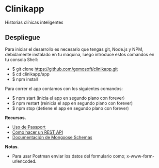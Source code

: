 Clinikapp
=========

Historias clínicas inteligentes



Despliegue
----------

Para iniciar el desarrollo es necesario que tengas git, Node.js y NPM, debidamente instalado en tu máquina, luego introduce estos comandos en tu consola Shell:

* $ git clone https://github.com/gomosoft/clinikapp.git
* $ cd clinikapp/app
* $ npm install


Para correr el app contamos con los siguientes comandos:

* $ npm start  (inicia el app en segundo plano con forever)
* $ npm restart  (reinicia el app en segundo plano con forever)
* $ npm stop  (detiene el app en segundo plano con forever)



**Recursos.**


* [Uso de Passport](http://scotch.io/tutorials/javascript/easy-node-authentication-setup-and-local)
* [Como hacer un REST API](http://scotch.io/tutorials/javascript/build-a-restful-api-using-node-and-express-4)
* [Documentación de Mongoose Schemas](http://mongoosejs.com/docs/guide.html)


**Notas.**

* Para usar Postman enviar los datos del formulario como; x-www-form-urlencoded.



